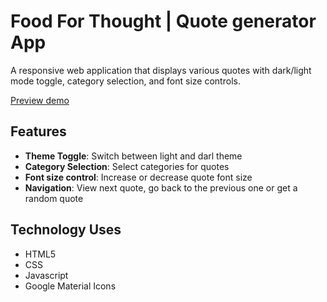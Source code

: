 # Food For Thought | Quote generator App

A responsive web application that displays various quotes with dark/light mode toggle, category selection, and font size controls.

[Preview demo](https://food-4-thought.netlify.app)

## Features
- **Theme Toggle**: Switch between light and darl theme
- **Category Selection**: Select categories for quotes
- **Font size control**: Increase or decrease quote font size
- **Navigation**: View next quote, go back to the previous one or get a random quote

## Technology Uses
- HTML5
- CSS
- Javascript
- Google Material Icons

